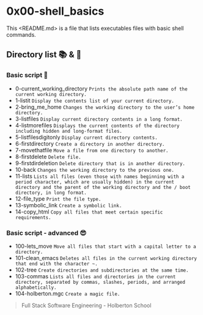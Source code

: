 # 0x00-shell_basics

This <README.md> is a file that lists executables files with basic shell commands.

## Directory list :books: & :page_facing_up:

### Basic script :monocle_face:

* 0-current_working_directory ```Prints the absolute path name of the current working directory.```
* 1-listit ```Display the contents list of your current directory.```
* 2-bring_me_home ```Changes the working directory to the user’s home directory.```
* 3-listfiles ```Display current directory contents in a long format.```
* 4-listmorefiles ```Displays the current contents of the directory including hidden and long-format files.```
* 5-listfilesdigitonly ```Display current directory contents.```
* 6-firstdirectory ```Create a directory in another directory.```
* 7-movethatfile ```Move a file from one directory to another.```
* 8-firstdelete ```Delete file.```
* 9-firstdirdeletion ```Delete directory that is in another directory.```
* 10-back ```Changes the working directory to the previous one.```
* 11-lists ```Lists all files (even those with names beginning with a period character, which are usually hidden) in the current directory and the parent of the working directory and the / boot directory, in long format.```
* 12-file_type ```Print the file type.```
* 13-symbolic_link ```Create a symbolic link.```
* 14-copy_html ```Copy all files that meet certain specific requirements.```

### Basic script - advanced :sunglasses: 

* 100-lets_move ```Move all files that start with a capital letter to a directory.```
* 101-clean_emacs ```Deletes all files in the current working directory that end with the character ~.```
* 102-tree ```Create directories and subdirectories at the same time.```
* 103-commas ```Lists all files and directories in the current directory, separated by commas, slashes, periods, and arranged alphabetically.```
* 104-holberton.mgc ```Create a magic file.```


> Full Stack Software Engineering - Holberton School
 